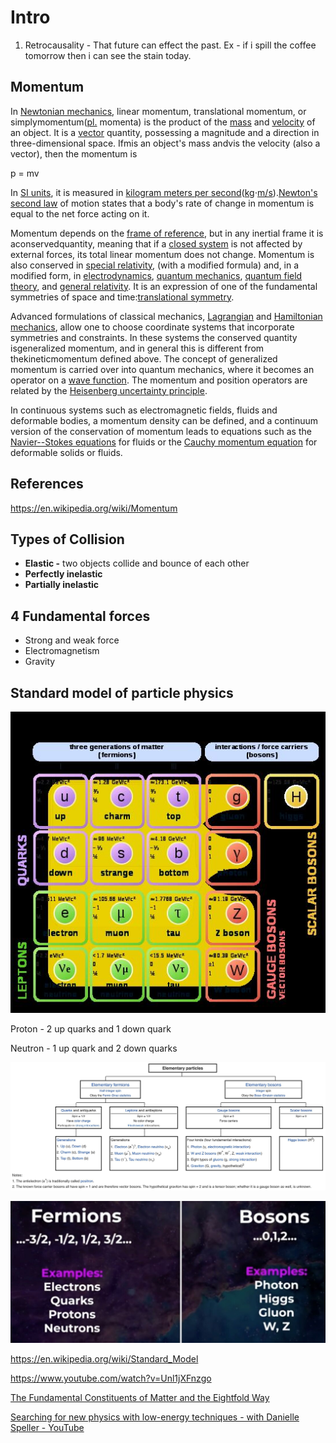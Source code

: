 # Intro

1. Retrocausality - That future can effect the past. Ex - if i spill the coffee tomorrow then i can see the stain today.

## Momentum

In [Newtonian mechanics](https://en.wikipedia.org/wiki/Newtonian_mechanics), linear momentum, translational momentum, or simplymomentum([pl.](https://en.wikipedia.org/wiki/Plural) momenta) is the product of the [mass](https://en.wikipedia.org/wiki/Mass) and [velocity](https://en.wikipedia.org/wiki/Velocity) of an object. It is a [vector](https://en.wikipedia.org/wiki/Euclidean_vector) quantity, possessing a magnitude and a direction in three-dimensional space. Ifmis an object's mass andvis the velocity (also a vector), then the momentum is

p = mv

In [SI units](https://en.wikipedia.org/wiki/International_System_of_Units), it is measured in [kilogram meters per second](https://en.wikipedia.org/wiki/Kilogram_metre_per_second)([kg](https://en.wikipedia.org/wiki/Kilogram)⋅[m/s](https://en.wikipedia.org/wiki/Meters_per_second)).[Newton's second law](https://en.wikipedia.org/wiki/Newton%27s_second_law) of motion states that a body's rate of change in momentum is equal to the net force acting on it.

Momentum depends on the [frame of reference](https://en.wikipedia.org/wiki/Frame_of_reference), but in any inertial frame it is aconservedquantity, meaning that if a [closed system](https://en.wikipedia.org/wiki/Closed_system) is not affected by external forces, its total linear momentum does not change. Momentum is also conserved in [special relativity](https://en.wikipedia.org/wiki/Special_relativity), (with a modified formula) and, in a modified form, in [electrodynamics](https://en.wikipedia.org/wiki/Electrodynamics), [quantum mechanics](https://en.wikipedia.org/wiki/Quantum_mechanics), [quantum field theory](https://en.wikipedia.org/wiki/Quantum_field_theory), and [general relativity](https://en.wikipedia.org/wiki/General_relativity). It is an expression of one of the fundamental symmetries of space and time:[translational symmetry](https://en.wikipedia.org/wiki/Translational_symmetry).

Advanced formulations of classical mechanics, [Lagrangian](https://en.wikipedia.org/wiki/Lagrangian_mechanics) and [Hamiltonian mechanics](https://en.wikipedia.org/wiki/Hamiltonian_mechanics), allow one to choose coordinate systems that incorporate symmetries and constraints. In these systems the conserved quantity isgeneralized momentum, and in general this is different from thekineticmomentum defined above. The concept of generalized momentum is carried over into quantum mechanics, where it becomes an operator on a [wave function](https://en.wikipedia.org/wiki/Wave_function). The momentum and position operators are related by the [Heisenberg uncertainty principle](https://en.wikipedia.org/wiki/Heisenberg_uncertainty_principle).

In continuous systems such as electromagnetic fields, fluids and deformable bodies, a momentum density can be defined, and a continuum version of the conservation of momentum leads to equations such as the [Navier--Stokes equations](https://en.wikipedia.org/wiki/Navier%E2%80%93Stokes_equations) for fluids or the [Cauchy momentum equation](https://en.wikipedia.org/wiki/Cauchy_momentum_equation) for deformable solids or fluids.

## References

<https://en.wikipedia.org/wiki/Momentum>

## Types of Collision

- **Elastic -** two objects collide and bounce of each other
- **Perfectly inelastic**
- **Partially inelastic**

## 4 Fundamental forces

- Strong and weak force
- Electromagnetism
- Gravity

## Standard model of particle physics

![image](../../media/physics-Intro-image1.jpg)

Proton - 2 up quarks and 1 down quark

Neutron - 1 up quark and 2 down quarks

![image](../../media/physics-Intro-image2.jpg)

![image](../../media/physics-Intro-image3.jpg)

<https://en.wikipedia.org/wiki/Standard_Model>

<https://www.youtube.com/watch?v=Unl1jXFnzgo>

[The Fundamental Constituents of Matter and the Eightfold Way](https://www.youtube.com/watch?v=SSswwu8JEYQ)

[Searching for new physics with low-energy techniques - with Danielle Speller - YouTube](https://www.youtube.com/watch?v=NDUUTEhKj54)
